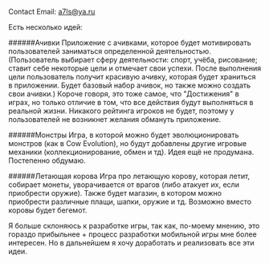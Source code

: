 Contact Email: <a7ls@ya.ru>



Есть несколько идей:

######Ачивки
Приложение с ачивками, которое будет мотивировать пользователей заниматься определенной деятельностью. (Пользователь выбирает сферу
деятельности: спорт, учёба, рисование; ставит себе некоторые цели и отмечает свои успехи. После выполнения цели пользователь получит
красивую ачивку, которая будет храниться в приложении. Будет базовый набор ачивок, но также можно создать свои ачивки.) Короче говоря,
это тоже самое, что "Достижения" в играх, но только отличие в том, что все действия будут выполняться в реальной жизни. Никакого рейтинга
игроков не будет, поэтому у пользователей не возникнет желания обмануть приложение.

######Монстры
Игра, в которой можно будет эволюционировать монстров (как в Cow Evolution), но будут добавлены другие игровые механики
(коллекционирование, обмен и тд). Идея ещё не продумана. Постепенно обдумаю.

######Летающая корова
Игра про летающую корову, которая летит, собирает монеты, уворачивается от врагов (либо атакует их, если приобрести оружие). Также 
будет магазин, в котором можно приобрести различные плащи, шапки, оружие и тд. Возможно вместо коровы будет бегемот.

Я больше склоняюсь к разработке игры, так как, по-моему мнению, это гораздо прибыльнее + процесс разработки мобильной игры мне более 
интересен. Но в дальнейшем я хочу доработать и реализовать все эти идеи.
